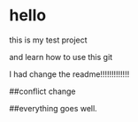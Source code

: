 # hello
this is my test project

and learn how to use this git

I had change the readme!!!!!!!!!!!!!

##conflict change

##everything goes well.

